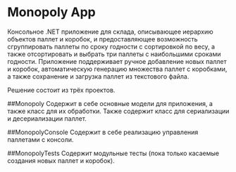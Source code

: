 # Monopoly App

Консольное .NET приложение для склада, описывающее иерархию объектов паллет и коробок, и предоставляющее возможность сгруппировать паллеты по сроку годности с сортировкой по весу, а также отсортировать и выбрать три паллеты с наибольшими сроками годности.
Приложение поддерживает ручное добавление новых паллет и коробок, автоматическую генерацию множества паллет с коробками, а также сохранение и загрузка паллет из текстового файла.

Решение состоит из трёх проектов.

##Monopoly
Содержит в себе основные модели для приложения, а также класс для их обработки. Также содержит класс для сериализации и десериализации паллет.

##MonopolyConsole
Содержит в себе реализацию управления паллетами с консоли.

##MonopolyTests
Содержит модульные тесты (пока только касаемые создания новых паллет и коробок).
